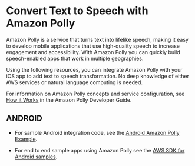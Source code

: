 # Convert Text to Speech with Amazon Polly

Amazon Polly is a service that turns text into lifelike speech, making it easy to develop mobile applications that use high-quality speech to increase engagement and accessibility. With Amazon Polly you can  quickly build speech-enabled apps that work in multiple geographies.

Using the following resources, you can integrate Amazon Polly with your iOS app to add text to speech transformation. No deep knowledge of either AWS services or natural language computing is needed.

For information on Amazon Polly concepts and service configuration, see [How it Works](http://docs.aws.amazon.com/polly/latest/dg/how-text-to-speech-works.html) in the Amazon Polly Developer Guide.

## ANDROID

* For sample Android integration code, see the [Android Amazon Polly Example](https://docs.aws.amazon.com/polly/latest/dg/examples-android.html).

* For end to end sample apps using Amazon Polly see the [AWS SDK for Android samples](https://github.com/awslabs/aws-sdk-android-samples/).
